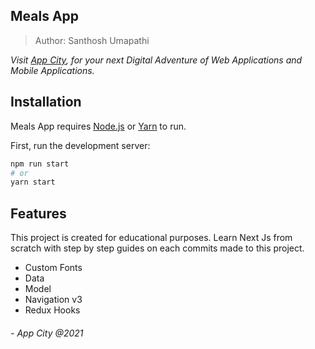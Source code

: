 ## Meals App

> Author: Santhosh Umapathi

_Visit [App City](https://app-city.co), for your next Digital Adventure of Web Applications and Mobile Applications._

## Installation

Meals App requires [Node.js](https://nodejs.org/) or [Yarn](https://yarnpkg.com/) to run.

First, run the development server:

```bash
npm run start
# or
yarn start
```

## Features

This project is created for educational purposes. Learn Next Js from scratch with step by step guides on each commits made to this project.

- Custom Fonts
- Data
- Model
- Navigation v3
- Redux Hooks

###### - App City @2021
